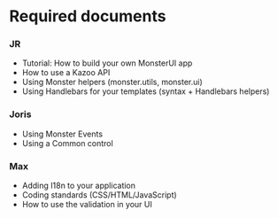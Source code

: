 # Required documents
### JR
* Tutorial: How to build your own MonsterUI app
* How to use a Kazoo API
* Using Monster helpers (monster.utils, monster.ui)
* Using Handlebars for your templates (syntax + Handlebars helpers)

### Joris
* Using Monster Events
* Using a Common control

### Max
* Adding I18n to your application
* Coding standards (CSS/HTML/JavaScript)
* How to use the validation in your UI
